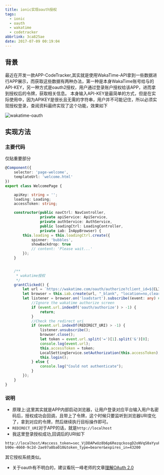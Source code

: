 ```yaml
---
title: ionic实现oauth授权
tags:
  - ionic
  - oauth
  - wakatime
  - codetracker
abbrlink: 3ca825ae
date: 2017-07-09 00:19:04
---
```

## 背景
最近在开发一款APP-CodeTracker,其实就是使用WakaTime-API拿到一些数据进行APP展示，而获取这些数据有两种办法，第一种是本身WakaTime账号给与的API-KEY，另一种方式是oauth2授权，用户通过登录账户授权给该APP，进而拿到授权后的令牌，获取相关信息。
本身输入API-KEY是最简单的方式，但是在实际使用中，因为APIKEY是很长且无需的字符串，用户并不可能记住，所以必须实现授权登录，查阅资料最终实现了这个功能，效果如下

![wakatime-oauth](https://static.1991421.cn/wakatime-oauth.gif)

## 实现方法

### 主要代码
仅贴重要部分
```typescript
@Component({
    selector: 'page-welcome',
    templateUrl: 'welcome.html'
})
export class WelcomePage {

    apiKey: string = '';
    loading: Loading;
    accessToken: string;

    constructor(public navCtrl: NavController,
                private apiService: ApiService,
                private authService: AuthService,
                public loadingCtrl: LoadingController,
                private iab: InAppBrowser) {
        this.loading = this.loadingCtrl.create({
            spinner: 'bubbles',
            showBackdrop: true
            // content: 'Please wait...'
        });
    }


    /**
     * wakatime授权
     */
    grantClicked() {
        let url = `https://wakatime.com/oauth/authorize?client_id=${CLIENT_ID}&response_type=token&redirect_uri=${REDIRECT_URI}&scope=email,read_stats`;
        let browser = this.iab.create(url, "_blank", "location=no,clearsessioncache=yes,clearcache=yes");
        let listener = browser.on('loadstart').subscribe((event: any) => {
            //Ignore the wakatime authorize screen
            if (event.url.indexOf('oauth/authorize') > -1) {
                return;
            }
            //Check the redirect uri
            if (event.url.indexOf(REDIRECT_URI) > -1) {
                listener.unsubscribe();
                browser.close();
                let token = event.url.split('=')[1].split('&')[0];
                console.log(event.url);
                this.accessToken = token;
                LocalSettingService.setAuthorization(this.accessToken);
                this.login();
            } else {
                console.log("Could not authenticate");
            }
        });
    }
}


```
### 说明
+ 原理上:这里其实就是APP内部启动浏览器，让用户登录对应平台输入用户名密码后，授权成功会回调，且带上了令牌，这个时候只要监听到浏览器URI变化了，拿到对应的令牌，然后继续执行目标操作即可。
+ `REDIRECT_URI`对于APP的话，就是`http://localhost`
+ 我这里登录授权成功,回调后的URI如下
```
http://localhost/#access_token=sec_VjDDAPwUz8b6p6RezqckosgD2oNVqS0aYyuFGo4gpEYsRpIVcgmxzXTId8iKpelEszZpuzQJc4cWM6Na&refresh_token=ref_EDkGC1NyhcnEU76mYlg7FRuWdymLDNDUcvF4NhqT4UNUUECPqIGrM1xU2mXzSyfmTCvqn9sVdn2baO6k&scope=email%2Cread_stats&uid=1fcb745b-b90e-4660-9c2d-2ae97a8ba010&token_type=bearer&expires_in=43200
```
其它授权系统类似。
+ 关于oauth有不明白的，建议看阮一峰老师的文章[理解OAuth 2.0](http://www.ruanyifeng.com/blog/2014/05/oauth_2_0.html)
